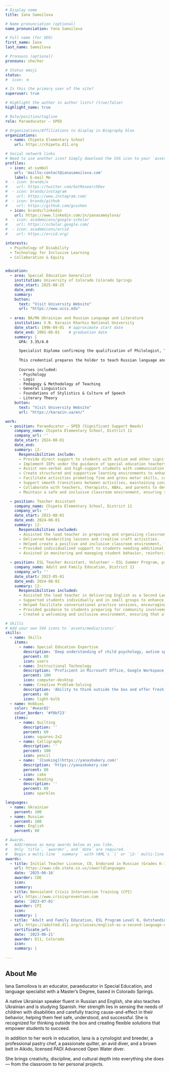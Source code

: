 ```yaml
---
# Display name
title: Iana Samoilova

# Name pronunciation (optional)
name_pronunciation: Yana Samoilova

# Full name (for SEO)
first_name: Iana
last_name: Samoilova

# Pronouns (optional)
pronouns: she/her

# Status emoji
status:
#  icon: ☕️

# Is this the primary user of the site?
superuser: true

# Highlight the author in author lists? (true/false)
highlight_name: true

# Role/position/tagline
role: Paraeducator – SPED

# Organizations/Affiliations to display in Biography blox
organizations:
  - name: Chipeta Elementary School
    url: https://chipeta.d11.org

# Social network links
# Need to use another icon? Simply download the SVG icon to your `assets/media/icons/` folder.
profiles:
  - icon: at-symbol
    url: 'mailto:contact@ianasamoilova.com'
    label: E-mail Me
#  - icon: brands/x
#    url: https://twitter.com/GetResearchDev
#  - icon: brands/instagram
#    url: https://www.instagram.com/
#  - icon: brands/github
#    url: https://github.com/gcushen
  - icon: brands/linkedin
    url: https://www.linkedin.com/in/yanasamoylova/
#  - icon: academicons/google-scholar
#    url: https://scholar.google.com/
#  - icon: academicons/orcid
#    url: https://orcid.org/

interests:
  - Psychology of Disability
  - Technology for Inclusive Learning
  - Collaboration & Equity


education:
  - area: Special Education Generalist
    institution: University of Colorado Colorado Springs
    date_start: 2025-08-25
    date_end:
    summary:
    button:
      text: "Visit University Website"
      url: "https://www.uccs.edu"
      
  - area: BA/MA Ukrainian and Russian Language and Literature
    institution: V.N. Karazin Kharkiv National University
    date_start: 1996-09-01  # approximate start date
    date_end: 2001-06-01    # graduation date
    summary: |
      GPA: 3.35/4.0

      Specialist Diploma confirming the qualification of Philologist, Teacher of Russian Language and Literature.
      
      This credential prepares the holder to teach Russian language and literature in secondary school in the U.S.
      
      Courses included:
      - Psychology
      - Logic
      - Pedagogy & Methodology of Teaching
      - General Linguistics
      - Foundations of Stylistics & Culture of Speech
      - Literary Theory
    button:
      text: "Visit University Website"
      url: "https://karazin.ua/en/"

work:
  - position: Paraeducator – SPED (Significant Support Needs)
    company_name: Chipeta Elementary School, District 11
    company_url: ''
    date_start: 2024-08-01
    date_end:
    summary: |2-
      Responsibilities include:
      - Provide direct support to students with autism and other significant special needs, assisting with academic tasks, social skills, and daily routines.
      - Implement IEPs under the guidance of special education teachers and therapists.
      - Assist non-verbal and high-support students with communication strategies, sensory regulation, and behavioral interventions.
      - Create structured and supportive learning environments to enhance student engagement and success.
      - Facilitate activities promoting fine and gross motor skills, cognitive development, and social interaction.
      - Support smooth transitions between activities, maintaining consistency and adherence to schedules.
      - Collaborate with teachers, therapists, ABAs, and parents to develop and reinforce effective teaching strategies.
      - Maintain a safe and inclusive classroom environment, ensuring students’ emotional and physical well-being.

  - position: Teacher Assistant
    company_name: Chipeta Elementary School, District 11
    company_url: ''
    date_start: 2023-08-01
    date_end: 2024-08-01
    summary: |2-
      Responsibilities included:
      - Assisted the lead teacher in preparing and organizing classroom activities and materials to support lesson plans and instructional goals.
      - Delivered handwriting lessons and creative craft activities.
      - Helped create a positive and inclusive classroom environment, fostering social, emotional, and academic growth through interactive, age-appropriate activities.
      - Provided individualized support to students needing additional help, ensuring attention to unique learning needs and challenges.
      - Assisted in monitoring and managing student behavior, reinforcing classroom rules, and promoting positive behavior in a supportive manner.

  - position: ESL Teacher Assistant, Volunteer – ESL Summer Program, part-time
    company_name: Adult and Family Education, District 11
    company_url: ''
    date_start: 2023-05-01
    date_end: 2024-08-01
    summary: |2-
      Responsibilities included:
      - Assisted the lead teacher in delivering English as a Second Language lessons to adult learners, focusing on speaking and listening skills.
      - Supported students individually and in small groups to enhance their workplace communication skills and overall English proficiency.
      - Helped facilitate conversational practice sessions, encouraging students to build confidence in spoken English.
      - Provided guidance to students preparing for community involvement.
      - Created a welcoming and inclusive environment, ensuring that all students felt supported. 

# Skills
# Add your own SVG icons to `assets/media/icons/`
skills:
  - name: Skills
    items:
      - name: Special Education Expertise
        description: 'Deep understanding of child psychology, autism spectrum disorder, and attachment theory'
        percent: 80
        icon: users
      - name: Instructional Technology  
        description: 'Proficient in Microsoft Office, Google Workspace, iOS, cloud-based services, and assistive technology tools'
        percent: 100
        icon: computer-desktop
      - name: Creative Problem-Solving
        description: 'Ability to think outside the box and offer fresh perspectives to foster inclusion and student success'
        percent: 40
        icon: light-bulb
  - name: Hobbies
    color: '#eeac02'
    color_border: '#f0bf23'
    items:
      - name: Quilting
        description: ''
        percent: 60
        icon: squares-2x2
      - name: Calligraphy
        description: ''
        percent: 100
        icon: pencil
      - name: '[Cooking](https://yanasbakery.com)'
        description: 'https://yanasbakery.com'
        percent: 80
        icon: cake
      - name: Beading
        description: ''
        percent: 80
        icon: sparkles

languages:
  - name: Ukrainian
    percent: 100
  - name: Russian
    percent: 100 
  - name: English
    percent: 80

# Awards.
#   Add/remove as many awards below as you like.
#   Only `title`, `awarder`, and `date` are required.
#   Begin a multi-line ` summary ` with YAML's `|` or `|2-` multi-line prefix and indent 2 spaces below.
awards:
  - title: Initial Teacher License, CO, Endorsed in Russian (Grades K-12)
    url: https://www.cde.state.co.us/coworldlanguages
    date: '2025-06-16'
    awarder: CDE
    icon: 
    summary:  
  - title: Nonviolent Crisis Intervention Training (CPI)
    url: https://www.crisisprevention.com
    date: '2023-07-01'
    awarder: CPI
    icon:
    summary: |
  - title: 'Adult and Family Education, ESL Program Level 6, Outstanding Student'
    url: https://adulted.d11.org/classes/english-as-a-second-language-esl
    certificate_url:
    date: '2023-06-21'
    awarder: D11, Colorado
    icon:
    summary: |
      
---
```


## About Me

Iana Samoilova is an educator, paraeducator in Special Education, and language specialist with a Master’s Degree, based in Colorado Springs.

A native Ukrainian speaker fluent in Russian and English, she also teaches Ukrainian and is studying Spanish.
Her strength lies in sensing the needs of children with disabilities and carefully tracing cause-and-effect in their behavior, helping them feel safe, understood, and successful. She is recognized for thinking outside the box and creating flexible solutions that empower students to succeed.

In addition to her work in education, Iana is a cynologist and breeder, a professional pastry chef, a passionate quilter, an avid diver, and a brown belt in Aikido, licensed PADI Advanced Open Water diver. 

She brings creativity, discipline, and cultural depth into everything she does — from the classroom to her personal projects.

